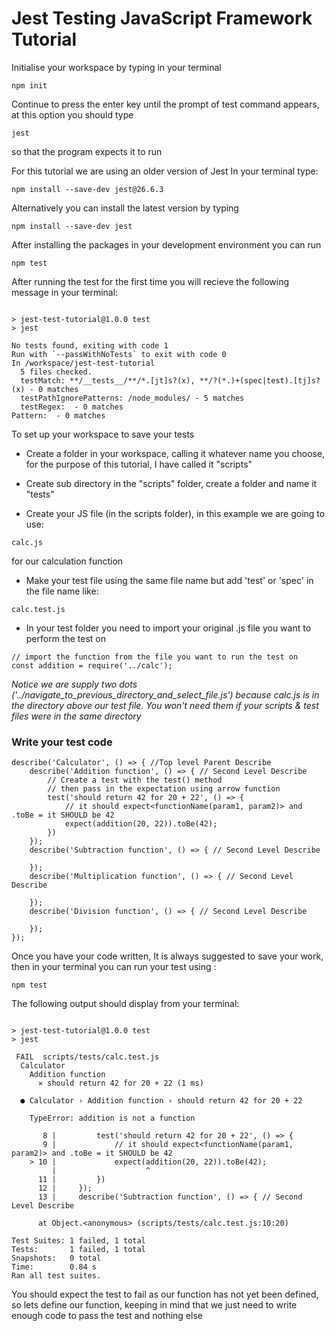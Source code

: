 # Jest Testing JavaScript Framework Tutorial

Initialise your workspace by typing in your terminal
 ```
npm init
```

Continue to press the enter key until the prompt of test command appears, at this option you should type 
```
jest
```
so that the program expects it to run

For this tutorial we are using an older version of Jest
In your terminal type:
```
npm install --save-dev jest@26.6.3
```
Alternatively you can install the latest version by typing
```
npm install --save-dev jest
```

After installing the packages in your development environment you can run
```
npm test
```

After running the test for the first time you will recieve the following message in your terminal:
```

> jest-test-tutorial@1.0.0 test
> jest

No tests found, exiting with code 1
Run with `--passWithNoTests` to exit with code 0
In /workspace/jest-test-tutorial
  5 files checked.
  testMatch: **/__tests__/**/*.[jt]s?(x), **/?(*.)+(spec|test).[tj]s?(x) - 0 matches
  testPathIgnorePatterns: /node_modules/ - 5 matches
  testRegex:  - 0 matches
Pattern:  - 0 matches
```

To set up your workspace to save your tests

- Create a folder in your workspace, calling it whatever name you choose, for the purpose of
  this tutorial, I have called it "scripts"
- Create sub directory in the "scripts" folder, create a folder and name it "tests"

- Create your JS file (in the scripts folder), in this example we are going to use: 
```
calc.js
``` 
  for our calculation function
- Make your test file using the same file name but add 'test' or 'spec' in the file name like:
```
calc.test.js
```

- In your test folder you need to import your original .js file you want to perform the test on
```
// import the function from the file you want to run the test on 
const addition = require('../calc');
```
*Notice we are supply two dots ('../navigate_to_previous_directory_and_select_file.js') because calc.js is in the directory above our test file. You won't need them if your scripts & test files were in the same directory*

### Write your test code

```
describe('Calculator', () => { //Top level Parent Describe
    describe('Addition function', () => { // Second Level Describe
        // Create a test with the test() method
        // then pass in the expectation using arrow function
        test('should return 42 for 20 + 22', () => {
            // it should expect<functionName(param1, param2)> and .toBe = it SHOULD be 42
            expect(addition(20, 22)).toBe(42);
        })
    });
    describe('Subtraction function', () => { // Second Level Describe

    });
    describe('Multiplication function', () => { // Second Level Describe

    });
    describe('Division function', () => { // Second Level Describe

    });
});

```

Once you have your code written, It is always suggested to save your work, then in your terminal you can run your test using :
```
npm test
```
The following output should display from your terminal:
```

> jest-test-tutorial@1.0.0 test
> jest

 FAIL  scripts/tests/calc.test.js
  Calculator
    Addition function
      ✕ should return 42 for 20 + 22 (1 ms)

  ● Calculator › Addition function › should return 42 for 20 + 22

    TypeError: addition is not a function

       8 |         test('should return 42 for 20 + 22', () => {
       9 |             // it should expect<functionName(param1, param2)> and .toBe = it SHOULD be 42
    > 10 |             expect(addition(20, 22)).toBe(42);
         |                    ^
      11 |         })
      12 |     });
      13 |     describe('Subtraction function', () => { // Second Level Describe

      at Object.<anonymous> (scripts/tests/calc.test.js:10:20)

Test Suites: 1 failed, 1 total
Tests:       1 failed, 1 total
Snapshots:   0 total
Time:        0.84 s
Ran all test suites.
```

You should expect the test to fail as our function has not yet been defined, so lets define our function, keeping in mind that we just need to write enough code to pass the test and nothing else